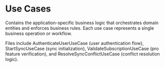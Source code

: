 # Use Cases

Contains the application-specific business logic that orchestrates domain entities and enforces business rules. Each use case represents a single business operation or workflow.

Files include AuthenticateUserUseCase (user authentication flow), StartSyncUseCase (sync initialization), ValidateSubscriptionUseCase (pro feature verification), and ResolveSyncConflictUseCase (conflict resolution logic).